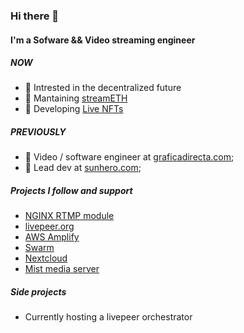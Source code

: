 ### Hi there 👋

#### I'm a Sofware && Video streaming engineer

##### NOW

- 💜 Intrested in the decentralized future
- 💙 Mantaining [streamETH](https://streameth.org)
- 💚 Developing [Live NFTs](https://github.com/NFTsTv)

##### PREVIOUSLY

- 🖤 Video / software engineer at [graficadirecta.com](https://graficadirecta.com);
- 🖤 Lead dev at [sunhero.com](https://sunhero.com);
 
##### Projects I follow and support

- [NGINX RTMP module](https://github.com/arut/nginx-rtmp-module)
- [livepeer.org](https://livepeer.org/)
- [AWS Amplify](https://github.com/aws-amplify/amplify-js)
- [Swarm](https://www.ethswarm.org/)
- [Nextcloud](https://github.com/nextcloud/server)
- [Mist media server](https://mistserver.org/)

##### Side projects

- Currently hosting a livepeer orchestrator
